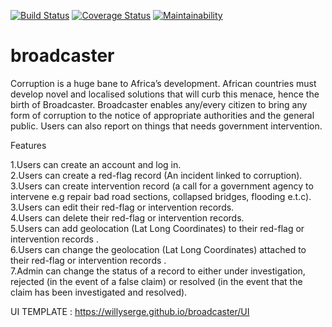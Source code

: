 [![Build Status](https://travis-ci.org/willyserge/broadcaster.svg?branch=ft-create-sign-up-route-162836478)](https://travis-ci.org/willyserge/broadcaster)
[![Coverage Status](https://coveralls.io/repos/github/willyserge/broadcaster/badge.svg?branch=develop)](https://coveralls.io/github/willyserge/broadcaster?branch=develop)
[![Maintainability](https://api.codeclimate.com/v1/badges/0a7528fefcb24c5b86d7/maintainability)](https://codeclimate.com/github/willyserge/broadcaster/maintainability)

# broadcaster

Corruption is a huge bane to Africa’s development. African countries must develop novel and localised solutions that will curb this menace, hence the birth of Broadcaster. Broadcaster enables any/every citizen to bring any form of corruption to the notice of appropriate authorities and the general public. Users can also report on things that needs government intervention.

Features

1.Users can create an account and log in.  
2.Users can create a red-flag record (An incident linked to corruption).  
3.Users can create intervention record (a call for a government agency to intervene e.g repair bad road sections, collapsed bridges, flooding e.t.c).  
3.Users can edit their red-flag or intervention records.  
4.Users can delete their red-flag or intervention records.  
5.Users can add geolocation (Lat Long Coordinates) to their red-flag or intervention records .  
6.Users can change the geolocation (Lat Long Coordinates) attached to their red-flag or intervention records .  
7.Admin can change the status of a record to either under investigation, rejected (in the event of a false claim) or resolved (in the event that the claim has been investigated and resolved).     


UI TEMPLATE : https://willyserge.github.io/broadcaster/UI


